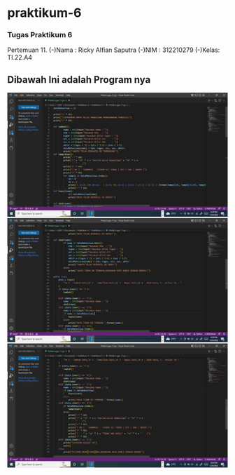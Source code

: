 # praktikum-6


### Tugas Praktikum 6 
Pertemuan 11.
(-)Nama : Ricky Alfian Saputra
(-)NIM  : 312210279
(-)Kelas: TI.22.A4

## Dibawah Ini adalah Program nya
![](SS/Screenshot%20(30).png)
![](SS/Screenshot%20(31).png)
![](SS/Screenshot%20(32).png)
